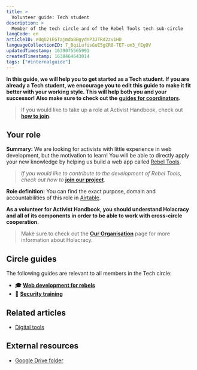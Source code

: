 ```yaml
---
title: >
  Volunteer guide: Tech student
description: >
  Member of the tech circle and of the Rebel Tools tech sub-circle
langCode: en
articleID: eUqU21EGTajmdaBBgydYP3JTRd2zv1HD
languageCollectionID: 7_BqiLufisGuE5gCR8-TET-om3_fEgOV
updatedTimestamp: 1639075565991
createdTimestamp: 1638464643014
tags: ["#internalguide"]
---
```


**In this guide, we will help you to get started as a Tech student. If you are already a Tech student, we encourage you to edit this guide to make it fit better with your working style. This will help both you and your successor! Also make sure to check out the** [**guides for coordinators**](/support)**.**

> If you would like to take up a role at Activist Handbook, check out [**how to join**](/join).

## **Your role**

**Summary:** We are looking for activists with little experience in web development, but the motivation to learn! You will be able to directly apply your new knowledge by helping us build a web app called [Rebel Tools](https://rebel.tools/).

> _If you would like to contribute to the development of Rebel Tools, check out how to_ [**join our project**](https://mailchi.mp/activisthandbook/rebeltools).

**Role definition:** You can find the exact purpose, domain and accountabilities of this role in [Airtable](https://airtable.com/appVJ580r68oWQ6M4/tblTRJuhY3VDCNwJr/viwQ80eK0aE226gpv/recEGgaTvEJT4fmgY?blocks=hide).

**As a volunteer for Activist Handbook, you should understand Holacracy and all of its components in order to be able to work with cross-circle cooperation.**

> Make sure to check out the [**Our Organisation**](/support/organisation) page for more information about Holacracy.

## **Circle guides**

The following guides are relevant to all members in the Tech circle:

-   **🎓** [**Web development for rebels**](/academy/web-dev)
-   **🔐** [**Security training**](/support/tech/security-training)

## **Related articles**

-   [Digital tools](/tools)

## **External resources**

-   [Google Drive folder](https://drive.google.com/drive/u/0/folders/1TicTaeF_0VOxiAYWqPqNi7-OYsRmMGti)
